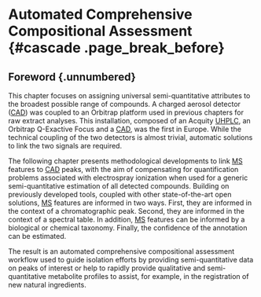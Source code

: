 # Automated Comprehensive Compositional Assessment {#cascade .page_break_before}

## Foreword {.unnumbered}

This chapter focuses on assigning universal semi-quantitative attributes to the broadest possible range of compounds.
A charged aerosol detector ([CAD](#cad)) was coupled to an Orbitrap platform used in previous chapters for raw extract analyses.
This installation, composed of an Acquity [UHPLC](#uhplc), an Orbitrap Q-Exactive Focus and a [CAD](#cad), was the first in Europe.
While the technical coupling of the two detectors is almost trivial, automatic solutions to link the two signals are required.

The following chapter presents methodological developments to link [MS](#ms) features to [CAD](#cad) peaks, with the aim of compensating for quantification problems associated with electrospray ionization when used for a generic semi-quantitative estimation of all detected compounds.
Building on previously developed tools, coupled with other state-of-the-art open solutions, 
[MS](#ms) features are informed in two ways.
First, they are informed in the context of a chromatographic peak.
Second, they are informed in the context of a spectral table.
In addition, [MS](#ms) features can be informed by a biological or chemical taxonomy.
Finally, the confidence of the annotation can be estimated.

The result is an automated comprehensive compositional assessment workflow used to guide isolation efforts by providing semi-quantitative data on peaks of interest or help to rapidly provide qualitative and semi-quantitative metabolite profiles to assist, for example, in the registration of new natural ingredients.

<!-- \newpage -->